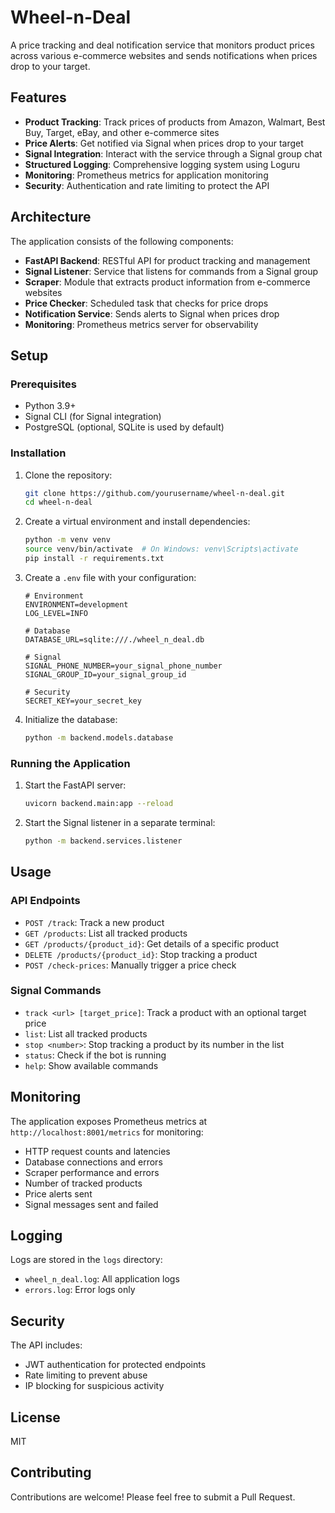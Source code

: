# Wheel-n-Deal

A price tracking and deal notification service that monitors product prices across various e-commerce websites and sends notifications when prices drop to your target.

## Features

- **Product Tracking**: Track prices of products from Amazon, Walmart, Best Buy, Target, eBay, and other e-commerce sites
- **Price Alerts**: Get notified via Signal when prices drop to your target
- **Signal Integration**: Interact with the service through a Signal group chat
- **Structured Logging**: Comprehensive logging system using Loguru
- **Monitoring**: Prometheus metrics for application monitoring
- **Security**: Authentication and rate limiting to protect the API

## Architecture

The application consists of the following components:

- **FastAPI Backend**: RESTful API for product tracking and management
- **Signal Listener**: Service that listens for commands from a Signal group
- **Scraper**: Module that extracts product information from e-commerce websites
- **Price Checker**: Scheduled task that checks for price drops
- **Notification Service**: Sends alerts to Signal when prices drop
- **Monitoring**: Prometheus metrics server for observability

## Setup

### Prerequisites

- Python 3.9+
- Signal CLI (for Signal integration)
- PostgreSQL (optional, SQLite is used by default)

### Installation

1. Clone the repository:
   ```bash
   git clone https://github.com/yourusername/wheel-n-deal.git
   cd wheel-n-deal
   ```

2. Create a virtual environment and install dependencies:
   ```bash
   python -m venv venv
   source venv/bin/activate  # On Windows: venv\Scripts\activate
   pip install -r requirements.txt
   ```

3. Create a `.env` file with your configuration:
   ```
   # Environment
   ENVIRONMENT=development
   LOG_LEVEL=INFO
   
   # Database
   DATABASE_URL=sqlite:///./wheel_n_deal.db
   
   # Signal
   SIGNAL_PHONE_NUMBER=your_signal_phone_number
   SIGNAL_GROUP_ID=your_signal_group_id
   
   # Security
   SECRET_KEY=your_secret_key
   ```

4. Initialize the database:
   ```bash
   python -m backend.models.database
   ```

### Running the Application

1. Start the FastAPI server:
   ```bash
   uvicorn backend.main:app --reload
   ```

2. Start the Signal listener in a separate terminal:
   ```bash
   python -m backend.services.listener
   ```

## Usage

### API Endpoints

- `POST /track`: Track a new product
- `GET /products`: List all tracked products
- `GET /products/{product_id}`: Get details of a specific product
- `DELETE /products/{product_id}`: Stop tracking a product
- `POST /check-prices`: Manually trigger a price check

### Signal Commands

- `track <url> [target_price]`: Track a product with an optional target price
- `list`: List all tracked products
- `stop <number>`: Stop tracking a product by its number in the list
- `status`: Check if the bot is running
- `help`: Show available commands

## Monitoring

The application exposes Prometheus metrics at `http://localhost:8001/metrics` for monitoring:

- HTTP request counts and latencies
- Database connections and errors
- Scraper performance and errors
- Number of tracked products
- Price alerts sent
- Signal messages sent and failed

## Logging

Logs are stored in the `logs` directory:

- `wheel_n_deal.log`: All application logs
- `errors.log`: Error logs only

## Security

The API includes:

- JWT authentication for protected endpoints
- Rate limiting to prevent abuse
- IP blocking for suspicious activity

## License

MIT

## Contributing

Contributions are welcome! Please feel free to submit a Pull Request.
